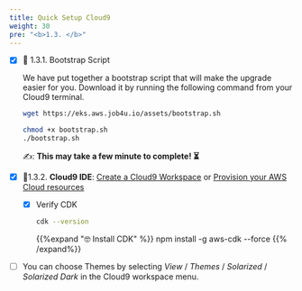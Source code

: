 ```yaml
---
title: Quick Setup Cloud9
weight: 30
pre: "<b>1.3. </b>"
---
```



* [x] 🚀 1.3.1. Bootstrap Script

  We have put together a bootstrap script that will make the upgrade easier for you. Download it by running the following command from your Cloud9 terminal. 


  ```bash
  wget https://eks.aws.job4u.io/assets/bootstrap.sh

  chmod +x bootstrap.sh
  ./bootstrap.sh
  ```

  ✍️: **This may take a few minute to complete! ⏳**


* [x] 🚀1.3.2. **Cloud9 IDE**: [Create a Cloud9 Workspace](../cloud9-workspace/index.html) or [Provision your AWS Cloud resources](https://devops.job4u.io/Modern-Apps/VPC-Cloud9-IDE/index.html)

  * [x] Verify CDK

    ``` bash
    cdk --version
    ```

    {{%expand "🤓 Install CDK" %}}
    npm install -g aws-cdk --force
    {{% /expand%}}

* [ ] You can choose Themes by selecting *View* / *Themes* / *Solarized* / *Solarized Dark* in the Cloud9 workspace menu.

<!-- * [x] 🚀 1.3.3. Verify the new version

  * [x] Run the following command: 

    ```bash
    sam --version
    ```

    You should see *SAM CLI, version 0.43.0* or greater. -->